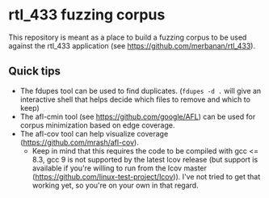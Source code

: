 # rtl\_433 fuzzing corpus

This repository is meant as a place to build a fuzzing corpus to be used against the rtl\_433 application (see https://github.com/merbanan/rtl_433).

## Quick tips

- The fdupes tool can be used to find duplicates. (`fdupes -d .` will give an interactive shell that helps decide which files to remove and which to keep)
- The afl-cmin tool (see https://github.com/google/AFL)  can be used for corpus minimization based on edge coverage.
- The afl-cov tool can help visualize coverage (https://github.com/mrash/afl-cov).
  - Keep in mind that this requires the code to be compiled with gcc <= 8.3, gcc 9 is not supported by the latest lcov release (but support is available if you're willing to run from the lcov master (https://github.com/linux-test-project/lcov)). I've not tried to get that working yet, so you're on your own in that regard. 

